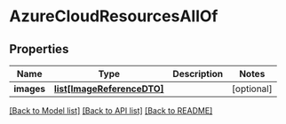 # AzureCloudResourcesAllOf

## Properties
Name | Type | Description | Notes
------------ | ------------- | ------------- | -------------
**images** | [**list[ImageReferenceDTO]**](ImageReferenceDTO.md) |  | [optional] 

[[Back to Model list]](../README.md#documentation-for-models) [[Back to API list]](../README.md#documentation-for-api-endpoints) [[Back to README]](../README.md)


